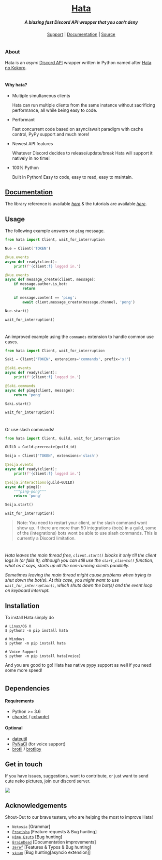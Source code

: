 <h1 align="center">
    <b><a href="https://github.com/HuyaneMatsu/hata">Hata</a></b>
</h1>

<h5 align="center">
    A blazing fast Discord API wrapper that you can't deny
</h5>

<p align="center">
    <a href="https://discord.gg/3cH2r5d">Support</a> |
    <a href="https://www.astil.dev/project/hata/docs/hata">Documentation</a> |
    <a href="https://github.com/HuyaneMatsu/hata">Source</a>
</p>

<h1></h1>

### About

Hata is an *async* [Discord API](https://discord.com/developers/docs/intro) wrapper written in Python named after
[Hata no Kokoro](https://en.touhouwiki.net/wiki/Hata_no_Kokoro).

<h1></h1>

#### Why hata?

- Multiple simultaneous clients

    Hata can run multiple clients from the same instance without sacrificing performance, all while being easy to code.

- Performant
    
    Fast concurrent code based on async/await paradigm with cache control, PyPy support and much more!

- Newest API features
    
    Whatever Discord decides to release/update/break Hata will support it natively in no time!

- 100% Python

    Built in Python! Easy to code, easy to read, easy to maintain.


## [Documentation](https://github.com/HuyaneMatsu/hata/tree/master/docs)

The library reference is available [*here*](https://www.astil.dev/project/hata/docs/hata) & the tutorials are
available [*here*](https://github.com/HuyaneMatsu/hata/blob/master/docs/topics/README.md).

## Usage

The following example answers on `ping` message.

```py
from hata import Client, wait_for_interruption

Nue = Client('TOKEN')

@Nue.events
async def ready(client):
    print(f'{client:f} logged in.')

@Nue.events
async def message_create(client, message):
    if message.author.is_bot:
        return
    
    if message.content == 'ping':
        await client.message_create(message.channel, 'pong')

Nue.start()

wait_for_interruption()
```
<h1></h1>

An improved example using the `commands` extension to handle common use cases.

```py
from hata import Client, wait_for_interruption

Saki = Client('TOKEN', extensions='commands', prefix='s!')

@Saki.events
async def ready(client):
    print(f'{client:f} logged in.')

@Saki.commands
async def ping(client, message):
    return 'pong'

Saki.start()

wait_for_interruption()
```
<h1></h1>

Or use slash commands!

```py
from hata import Client, Guild, wait_for_interruption

GUILD = Guild.precreate(guild_id)

Seija = Client('TOKEN', extensions='slash')

@Seija.events
async def ready(client):
    print(f'{client:f} logged in.')

@Seija.interactions(guild=GUILD)
async def ping():
    """ping-pong"""
    return 'pong'

Seija.start()

wait_for_interruption()
```

> Note: You need to restart your client, or the slash command wont show up. If there are more than 50 integrations
> (bots) in a guild, some of the (integrations) bots wont be able to use slash commands. This is currently a Discord
> limitation.

<h1></h1>

*Hata leaves the main thread free, `client.start()` blocks it only till the client logs in (or fails it), although you
can still use the `start_clients()` function, what as it says, starts up all the non-running clients parallelly.*

*Sometimes leaving the main thread might cause problems when trying to shut down the bot(s). At this case, you might
want to use `wait_for_interruption()`, which shuts down the bot(s) and the event loop on keyboard interrupt.*

## Installation

To install Hata simply do

```shell
# Linux/OS X
$ python3 -m pip install hata

# Windows
$ python -m pip install hata

# Voice Support
$ python -m pip install hata[voice]
```
And you are good to go! Hata has native pypy support as well if you need some more speed!
<h1></h1>

## Dependencies

#### Requirements

- Python >= 3.6
- [chardet](https://pypi.python.org/pypi/chardet) / [cchardet](https://pypi.org/project/cchardet/)

#### Optional

- [dateutil](https://pypi.org/project/python-dateutil/)
- [PyNaCl](https://pypi.org/project/PyNaCl/) (for voice support)
- [brotli](https://pypi.org/project/Brotli/) / [brotlipy](https://pypi.org/project/brotlipy/)

## Get in touch

If you have issues, suggestions, want to contribute, or just want to send cute neko pictures, join our discord server.

[![](https://discordapp.com/api/v9/guilds/388267636661682178/widget.png?style=banner1)](https://discord.gg/3cH2r5d)

## Acknowledgements

Shout-Out to our brave testers, who are helping the most to improve Hata!

- `Nekosia` \[Grammar\]
- [`Proxisha`](https://github.com/Technisha) \[Feature requests & Bug hunting\]
- [`Hime Esuto`](https://github.com/HimeEsuto) \[Bug hunting\]
- [`BrainDead`](https://github.com/albertopoljak) \[Documentation improvements\]
- [`Zeref`](https://github.com/Killua-Zoldyck-007) \[Features & Typos & Bug hunting\]
- [`vinam`](https://github.com/saiTama-max) \[Bug hunting\[asyncio extension\]\]
